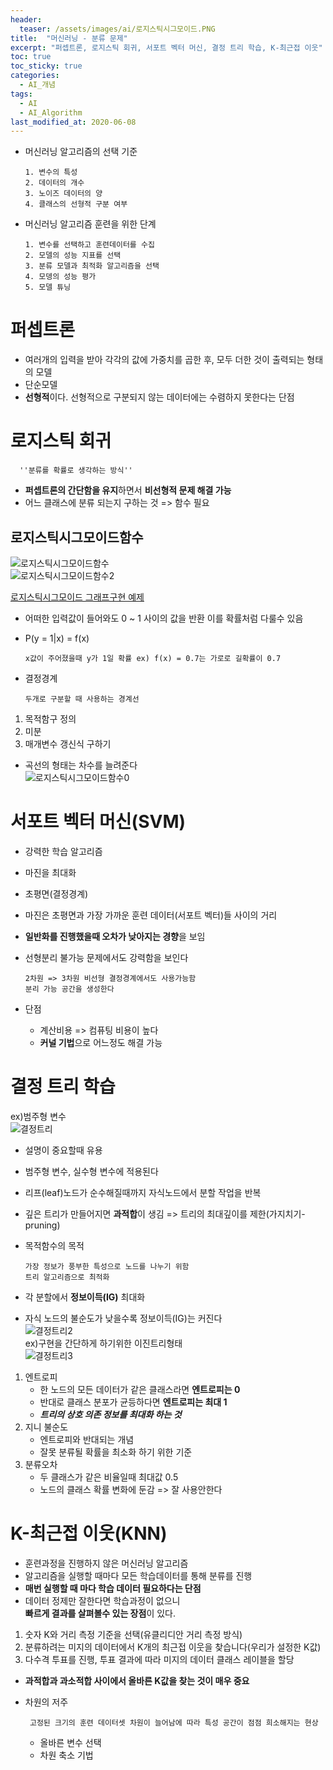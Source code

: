 ```yaml
---
header:
  teaser: /assets/images/ai/로지스틱시그모이드.PNG
title:  "머신러닝 - 분류 문제"
excerpt: "퍼셉트론, 로지스틱 회귀, 서포트 벡터 머신, 결정 트리 학습, K-최근접 이웃"
toc: true
toc_sticky: true
categories:
  - AI_개념
tags:
  - AI
  - AI_Algorithm
last_modified_at: 2020-06-08
---
```


* 머신러닝 알고리즘의 선택 기준

      1. 변수의 특성
      2. 데이터의 개수
      3. 노이즈 데이터의 양
      4. 클래스의 선형적 구분 여부

* 머신러닝 알고리즘 훈련을 위한 단계

      1. 변수를 선택하고 훈련데이터를 수집
      2. 모델의 성능 지표를 선택
      3. 분류 모델과 최적화 알고리즘을 선택
      4. 모뎅의 성능 평가
      5. 모델 튜닝

# 퍼셉트론
  * 여러개의 입력을 받아 각각의 값에 가중치를 곱한 후,
    모두 더한 것이 출력되는 형태의 모델
  * 단순모델
  * **선형적**이다. 선형적으로 구분되지 않는 데이터에는 수렴하지 못한다는 단점
      
# 로지스틱 회귀
  
      ''분류를 확률로 생각하는 방식''
  * **퍼셉트론의 간단함을 유지**하면서 **비선형적 문제 해결 가능**  
  * 어느 클래스에 분류 되는지 구하는 것  => 함수 필요  
  
  ## 로지스틱시그모이드함수  
  
  ![로지스틱시그모이드함수](/assets/images/ai/로지스틱시그모이드함수.PNG)  
  ![로지스틱시그모이드함수2](/assets/images/ai/로지스틱시그모이드함수2.PNG)  
  
  [로지스틱시그모이드 그래프구현 예제](https://github.com/limjun92/limjun92.github.io/blob/master/ipynb/%EB%A1%9C%EC%A7%80%EC%8A%A4%ED%8B%B1%EC%8B%9C%EA%B7%B8%EB%AA%A8%EC%9D%B4%EB%93%9C.ipynb)
      
  * 어떠한 입력값이 들어와도 0 ~ 1 사이의 값을 반환 이를 확률처럼 다룰수 있음  
  * P(y = 1|x) = f(x)  
      
        x값이 주어졌을때 y가 1일 확률 ex) f(x) = 0.7는 가로로 길확률이 0.7    
        
  * 결정경계 
      
        두개로 구분할 때 사용하는 경계선
  1. 목적함구 정의 
  2. 미분
  3. 매개변수 갱신식 구하기
  
  * 곡선의 형태는 차수를 늘려준다  
  ![로지스틱시그모이드함수0](/assets/images/ai/로지스틱시그모이드함수0.PNG)  
    
# 서포트 벡터 머신(SVM)
  * 강력한 학습 알고리즘
  * 마진을 최대화
  * 초평면(결정경계)
  * 마진은 초평면과 가장 가까운 훈련 데이터(서포트 벡터)들 사이의 거리
  * **일반화를 진행했을때 오차가 낮아지는 경향**을 보임
  * 선형분리 불가능 문제에서도 강력함을 보인다
      
        2차원 => 3차원 비선형 결정경계에서도 사용가능함
        분리 가능 공간을 생성한다
  * 단점
    * 계산비용 => 컴퓨팅 비용이 높다
    * **커널 기법**으로 어느정도 해결 가능
     
# 결정 트리 학습  
  ex)범주형 변수   
  ![결정트리](/img/결정트리.PNG)    
  * 설명이 중요할때 유용
  * 범주형 변수, 실수형 변수에 적용된다
  * 리프(leaf)노드가 순수해질때까지 자식노드에서 분할 작업을 반복
  * 깊은 트리가 만들어지면 **과적합**이 생김 => 트리의 최대깊이를 제한(가지치기-pruning)
  * 목적함수의 목적
  
        가장 정보가 풍부한 특성으로 노드를 나누기 위함
        트리 알고리즘으로 최적화
        
        
  * 각 분할에서 **정보이득(IG)** 최대화
  * 자식 노드의 불순도가 낮을수록 정보이득(IG)는 커진다  
  ![결정트리2](/img/결정트리2.PNG)    
  ex)구현을 간단하게 하기위한 이진트리형태    
  ![결정트리3](/img/결정트리3.PNG)   
  1. 엔트로피 
      * 한 노드의 모든 데이터가 같은 클래스라면 **엔트로피는 0**
      * 반대로 클래스 분포가 균등하다면 **엔트로피는 최대 1**
      * ***트리의 상호 의존 정보를 최대화 하는 것***
  2. 지니 불순도 
      * 엔트로피와 반대되는 개념
      * 잘못 분류될 확률을 최소화 하기 위한 기준
  3. 분류오차
      * 두 클래스가 같은 비율일때 최대값 0.5
      * 노드의 클래스 확률 변화에 둔감 => 잘 사용안한다
      
# K-최근접 이웃(KNN)
 * 훈련과정을 진행하지 않은 머신러닝 알고리즘
 * 알고리즘을 실행할 때마다 모든 학습데이터를 통해 분류를 진행
 * **매번 실행할 때 마다 학습 데이터 필요하다는 단점**
 * 데이터 정제만 잘한다면 학습과정이 없으니  
  **빠르게 결과를 살펴볼수 있는 장점**이 있다.
   
 1. 숫자 K와 거리 측정 기준을 선택(유클리디안 거리 측정 방식)
 2. 분류하려는 미지의 데이터에서 K개의 최근접 이웃을 찾습니다(우리가 설정한 K값)
 3. 다수격 투표를 진행, 투표 결과에 따라 미지의 데이터 클래스 레이블을 할당
   
 * **과적합과 과소적합 사이에서 올바른 K값을 찾는 것이 매우 중요**
 * 차원의 저주 
 
        고정된 크기의 훈련 데이터셋 차원이 늘어남에 따라 특성 공간이 점점 희소해지는 현상  
        
        
   * 올바른 변수 선택
   * 차원 축소 기법
   
   
